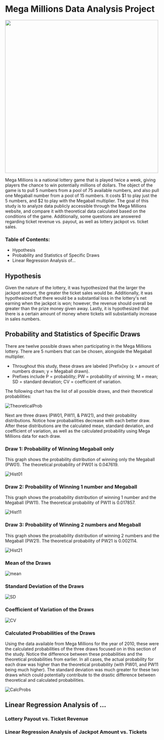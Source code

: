 # Mega Millions Data Analysis Project

<img width = 500, src = "https://github.com/r-kish/Mega-Millions-Analysis/blob/main/images/Mega_Millions_Lottery_logo.svg.png">

Mega Millions is a national lottery game that is played twice a week, giving players the chance to win potentially millions of dollars. The object of the game is to pull 5 numbers from a pool of 75 available numbers, and also pull one Megaball number from a pool of 15 numbers. It costs $1 to play just the 5 numbers, and $2 to play with the Megaball multiplier. The goal of this study is to analyze data publicly accessible through the Mega Millions website, and compare it with theoretical data calculated based on the conditions of the game. Additionally, some questions are answered regarding ticket revenue vs. payout, as well as lottery jackpot vs. ticket sales.

### Table of Contents:
- Hypothesis
- Probability and Statistics of Specific Draws
- Linear Regression Analysis of...

## Hypothesis
Given the nature of the lottery, it was hypothesized that the larger the jackpot amount, the greater the ticket sales would be. Additionally, it was hypothesized that there would be a substantial loss in the lottery's net earning when the jackpot is won; however, the revenue should overall be greater than the prize money given away. Lastly, it is hypothesized that there is a certain amount of money where tickets will substantially increase in sales numbers.

## Probability and Statistics of Specific Draws
There are twelve possible draws when participating in the Mega Millions lottery. There are 5 numbers that can be chosen, alongside the Megaball multiplier. 
- Throughout this study, these draws are labeled [Prefix]xy (x = amount of numbers drawn; y = Megaball drawn).
- Prefixes include P = probability; PW = probability of winning; M = mean; SD = standard deviation; CV = coefficient of variation.

The following chart has the list of all possible draws, and their theoretical probabilities:

![TheoreticalProb](https://github.com/r-kish/Mega-Millions-Analysis/blob/main/images/TheoreticalProb.png)

Next are three draws (PW01, PW11, & PW21), and their probability distributions. Notice how probabailities decrease with each better draw. After these distributions are the calculated mean, standard deviation, and coefficient of variation, as well as the calculated probability using Mega Millions data for each draw.

### Draw 1: Probability of Winning Megaball only
This graph shows the probability distribution of winning only the Megaball (PW01). The theoretical probability of PW01 is 0.047619.

![Hist01](https://github.com/r-kish/Mega-Millions-Analysis/blob/main/images/HistPW01.png)

### Draw 2: Probability of Winning 1 number and Megaball
This graph shows the proabability distribution of winning 1 number and the Megaball (PW11). The theoretical probability of PW11 is 0.017857.

![Hist11](https://github.com/r-kish/Mega-Millions-Analysis/blob/main/images/HistPW11.png)

### Draw 3: Probability of Winning 2 numbers and Megaball
This graph shows the proabability distribution of winning 2 numbers and the Megaball (PW21). The theoretical probability of PW21 is 0.002114.

![Hist21](https://github.com/r-kish/Mega-Millions-Analysis/blob/main/images/HistPW21.png)

### Mean of the Draws
![mean](https://github.com/r-kish/Mega-Millions-Analysis/blob/main/images/Mean.png)

### Standard Deviation of the Draws
![SD](https://github.com/r-kish/Mega-Millions-Analysis/blob/main/images/SD.png)

### Coefficient of Variation of the Draws
![CV](https://github.com/r-kish/Mega-Millions-Analysis/blob/main/images/CV.png)

### Calculated Probabilities of the Draws 
Using the data available from Mega Millions for the year of 2010, these were the calculated probabilities of the three draws focused on in this section of the study. Notice the difference between these probabilities and the theoretical probabilities from earlier. In all cases, the actual probability for each draw was higher than the theoretical probability (with PW01, and PW11 being much higher). The standard deviation was much greater for these two draws which could potentially contribute to the drastic difference between theoretical and calculated probabilities.

![CalcProbs](https://github.com/r-kish/Mega-Millions-Analysis/blob/main/images/CalcProbs.png)

## Linear Regression Analysis of ...

### Lottery Payout vs. Ticket Revenue

### Linear Regression Analysis of Jackpot Amount vs. Tickets

